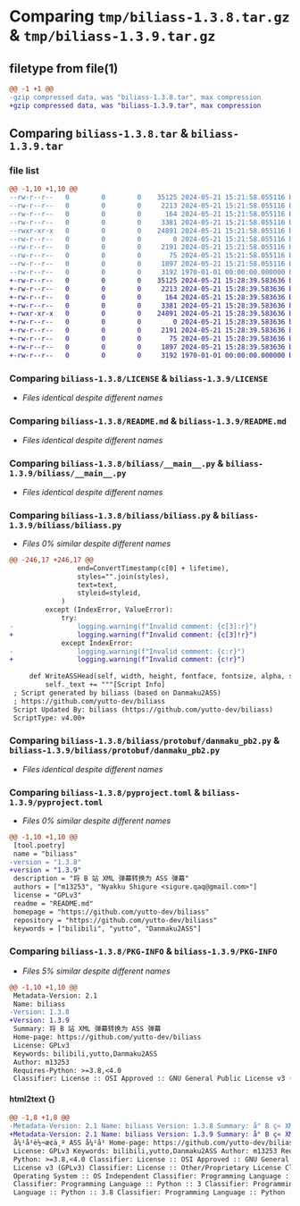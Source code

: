 # Comparing `tmp/biliass-1.3.8.tar.gz` & `tmp/biliass-1.3.9.tar.gz`

## filetype from file(1)

```diff
@@ -1 +1 @@
-gzip compressed data, was "biliass-1.3.8.tar", max compression
+gzip compressed data, was "biliass-1.3.9.tar", max compression
```

## Comparing `biliass-1.3.8.tar` & `biliass-1.3.9.tar`

### file list

```diff
@@ -1,10 +1,10 @@
--rw-r--r--   0        0        0    35125 2024-05-21 15:21:58.055116 biliass-1.3.8/LICENSE
--rw-r--r--   0        0        0     2213 2024-05-21 15:21:58.055116 biliass-1.3.8/README.md
--rw-r--r--   0        0        0      164 2024-05-21 15:21:58.055116 biliass-1.3.8/biliass/__init__.py
--rw-r--r--   0        0        0     3381 2024-05-21 15:21:58.055116 biliass-1.3.8/biliass/__main__.py
--rwxr-xr-x   0        0        0    24891 2024-05-21 15:21:58.055116 biliass-1.3.8/biliass/biliass.py
--rw-r--r--   0        0        0        0 2024-05-21 15:21:58.055116 biliass-1.3.8/biliass/protobuf/__init__.py
--rw-r--r--   0        0        0     2191 2024-05-21 15:21:58.055116 biliass-1.3.8/biliass/protobuf/danmaku_pb2.py
--rw-r--r--   0        0        0       75 2024-05-21 15:21:58.055116 biliass-1.3.8/biliass/protobuf/danmaku_pb2.pyi
--rw-r--r--   0        0        0     1897 2024-05-21 15:21:58.055116 biliass-1.3.8/pyproject.toml
--rw-r--r--   0        0        0     3192 1970-01-01 00:00:00.000000 biliass-1.3.8/PKG-INFO
+-rw-r--r--   0        0        0    35125 2024-05-21 15:28:39.583636 biliass-1.3.9/LICENSE
+-rw-r--r--   0        0        0     2213 2024-05-21 15:28:39.583636 biliass-1.3.9/README.md
+-rw-r--r--   0        0        0      164 2024-05-21 15:28:39.583636 biliass-1.3.9/biliass/__init__.py
+-rw-r--r--   0        0        0     3381 2024-05-21 15:28:39.583636 biliass-1.3.9/biliass/__main__.py
+-rwxr-xr-x   0        0        0    24891 2024-05-21 15:28:39.583636 biliass-1.3.9/biliass/biliass.py
+-rw-r--r--   0        0        0        0 2024-05-21 15:28:39.583636 biliass-1.3.9/biliass/protobuf/__init__.py
+-rw-r--r--   0        0        0     2191 2024-05-21 15:28:39.583636 biliass-1.3.9/biliass/protobuf/danmaku_pb2.py
+-rw-r--r--   0        0        0       75 2024-05-21 15:28:39.583636 biliass-1.3.9/biliass/protobuf/danmaku_pb2.pyi
+-rw-r--r--   0        0        0     1897 2024-05-21 15:28:39.583636 biliass-1.3.9/pyproject.toml
+-rw-r--r--   0        0        0     3192 1970-01-01 00:00:00.000000 biliass-1.3.9/PKG-INFO
```

### Comparing `biliass-1.3.8/LICENSE` & `biliass-1.3.9/LICENSE`

 * *Files identical despite different names*

### Comparing `biliass-1.3.8/README.md` & `biliass-1.3.9/README.md`

 * *Files identical despite different names*

### Comparing `biliass-1.3.8/biliass/__main__.py` & `biliass-1.3.9/biliass/__main__.py`

 * *Files identical despite different names*

### Comparing `biliass-1.3.8/biliass/biliass.py` & `biliass-1.3.9/biliass/biliass.py`

 * *Files 0% similar despite different names*

```diff
@@ -246,17 +246,17 @@
                 end=ConvertTimestamp(c[0] + lifetime),
                 styles="".join(styles),
                 text=text,
                 styleid=styleid,
             )
         except (IndexError, ValueError):
             try:
-                logging.warning(f"Invalid comment: {c[3]:r}")
+                logging.warning(f"Invalid comment: {c[3]!r}")
             except IndexError:
-                logging.warning(f"Invalid comment: {c:r}")
+                logging.warning(f"Invalid comment: {c!r}")
 
     def WriteASSHead(self, width, height, fontface, fontsize, alpha, styleid):
         self._text += """[Script Info]
 ; Script generated by biliass (based on Danmaku2ASS)
 ; https://github.com/yutto-dev/biliass
 Script Updated By: biliass (https://github.com/yutto-dev/biliass)
 ScriptType: v4.00+
```

### Comparing `biliass-1.3.8/biliass/protobuf/danmaku_pb2.py` & `biliass-1.3.9/biliass/protobuf/danmaku_pb2.py`

 * *Files identical despite different names*

### Comparing `biliass-1.3.8/pyproject.toml` & `biliass-1.3.9/pyproject.toml`

 * *Files 0% similar despite different names*

```diff
@@ -1,10 +1,10 @@
 [tool.poetry]
 name = "biliass"
-version = "1.3.8"
+version = "1.3.9"
 description = "将 B 站 XML 弹幕转换为 ASS 弹幕"
 authors = ["m13253", "Nyakku Shigure <sigure.qaq@gmail.com>"]
 license = "GPLv3"
 readme = "README.md"
 homepage = "https://github.com/yutto-dev/biliass"
 repository = "https://github.com/yutto-dev/biliass"
 keywords = ["bilibili", "yutto", "Danmaku2ASS"]
```

### Comparing `biliass-1.3.8/PKG-INFO` & `biliass-1.3.9/PKG-INFO`

 * *Files 5% similar despite different names*

```diff
@@ -1,10 +1,10 @@
 Metadata-Version: 2.1
 Name: biliass
-Version: 1.3.8
+Version: 1.3.9
 Summary: 将 B 站 XML 弹幕转换为 ASS 弹幕
 Home-page: https://github.com/yutto-dev/biliass
 License: GPLv3
 Keywords: bilibili,yutto,Danmaku2ASS
 Author: m13253
 Requires-Python: >=3.8,<4.0
 Classifier: License :: OSI Approved :: GNU General Public License v3 (GPLv3)
```

#### html2text {}

```diff
@@ -1,8 +1,8 @@
-Metadata-Version: 2.1 Name: biliass Version: 1.3.8 Summary: å° B ç« XML
+Metadata-Version: 2.1 Name: biliass Version: 1.3.9 Summary: å° B ç« XML
 å¼¹å¹è½¬æ¢ä¸º ASS å¼¹å¹ Home-page: https://github.com/yutto-dev/biliass
 License: GPLv3 Keywords: bilibili,yutto,Danmaku2ASS Author: m13253 Requires-
 Python: >=3.8,<4.0 Classifier: License :: OSI Approved :: GNU General Public
 License v3 (GPLv3) Classifier: License :: Other/Proprietary License Classifier:
 Operating System :: OS Independent Classifier: Programming Language :: Python
 Classifier: Programming Language :: Python :: 3 Classifier: Programming
 Language :: Python :: 3.8 Classifier: Programming Language :: Python :: 3.9
```

